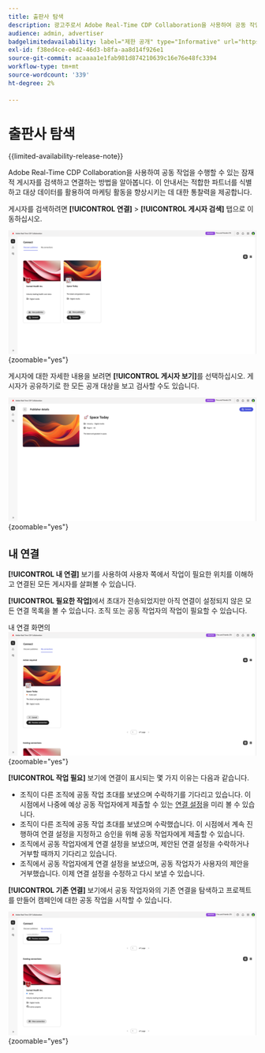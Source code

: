 ```yaml
---
title: 출판사 탐색
description: 광고주로서 Adobe Real-Time CDP Collaboration을 사용하여 공동 작업을 수행할 수 있는 잠재적 게시자를 발견하는 방법에 대해 알아보십시오
audience: admin, advertiser
badgelimitedavailability: label="제한 공개" type="Informative" url="https://helpx.adobe.com/kr/legal/product-descriptions/real-time-customer-data-platform-collaboration.html newtab=true"
exl-id: f38ed4ce-e4d2-46d3-b8fa-aa8d14f926e1
source-git-commit: acaaaa1e1fab981d874210639c16e76e48fc3394
workflow-type: tm+mt
source-wordcount: '339'
ht-degree: 2%

---
```


# 출판사 탐색

{{limited-availability-release-note}}

Adobe Real-Time CDP Collaboration을 사용하여 공동 작업을 수행할 수 있는 잠재적 게시자를 검색하고 연결하는 방법을 알아봅니다. 이 안내서는 적합한 파트너를 식별하고 대상 데이터를 활용하여 마케팅 활동을 향상시키는 데 대한 통찰력을 제공합니다.

게시자를 검색하려면 **[!UICONTROL 연결]** > **[!UICONTROL 게시자 검색]** 탭으로 이동하십시오.

![게시자 페이지 검색](/help/assets/connect/discover-publishers/discover-publishers-overview.png){zoomable="yes"}

게시자에 대한 자세한 내용을 보려면 **[!UICONTROL 게시자 보기]**&#x200B;를 선택하십시오. 게시자가 공유하기로 한 모든 공개 대상을 보고 검사할 수도 있습니다.

![게시자 프로필 보기](/help/assets/connect/discover-publishers/view-publisher-profile.png){zoomable="yes"}

## 내 연결

**[!UICONTROL 내 연결]** 보기를 사용하여 사용자 쪽에서 작업이 필요한 위치를 이해하고 연결된 모든 게시자를 살펴볼 수 있습니다.

**[!UICONTROL 필요한 작업]**&#x200B;에서 초대가 전송되었지만 아직 연결이 설정되지 않은 모든 연결 목록을 볼 수 있습니다. 조직 또는 공동 작업자의 작업이 필요할 수 있습니다.

내 연결 화면의 ![작업 필요 보기](/help/assets/connect/discover-publishers/action-required-view.png){zoomable="yes"}

**[!UICONTROL 작업 필요]** 보기에 연결이 표시되는 몇 가지 이유는 다음과 같습니다.

* 조직이 다른 조직에 공동 작업 초대를 보냈으며 수락하기를 기다리고 있습니다. 이 시점에서 나중에 예상 공동 작업자에게 제출할 수 있는 [연결 설정](/help/guide/glossary.md#connection-settings)을 미리 볼 수 있습니다.
* 조직이 다른 조직에 공동 작업 초대를 보냈으며 수락했습니다. 이 시점에서 계속 진행하여 연결 설정을 지정하고 승인을 위해 공동 작업자에게 제출할 수 있습니다.
* 조직에서 공동 작업자에게 연결 설정을 보냈으며, 제안된 연결 설정을 수락하거나 거부할 때까지 기다리고 있습니다.
* 조직에서 공동 작업자에게 연결 설정을 보냈으며, 공동 작업자가 사용자의 제안을 거부했습니다. 이제 연결 설정을 수정하고 다시 보낼 수 있습니다.

**[!UICONTROL 기존 연결]** 보기에서 공동 작업자와의 기존 연결을 탐색하고 프로젝트를 만들어 캠페인에 대한 공동 작업을 시작할 수 있습니다.

![내 연결 화면의 기존 연결 보기](/help/assets/connect/discover-publishers/existing-connections-view.png){zoomable="yes"}
